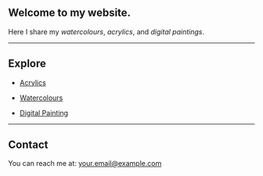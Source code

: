 

## Welcome to my website.  
Here I share my *watercolours*, *acrylics*, and *digital paintings*.



---



## Explore

- [Acrylics](acrylics.md)
  
  
- [Watercolours](watercolours.md)


- [Digital Painting](digital.md)



---



## Contact

You can reach me at: [your.email@example.com](mailto:your.email@example.com)

